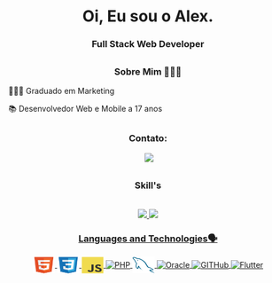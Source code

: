 <link rel="stylesheet" href="https://cdn.jsdelivr.net/gh/devicons/devicon@v2.15.1/devicon.min.css">

<h1 align="center">Oi, Eu sou o Alex.</h1>
<h3 align="center">Full Stack Web Developer</h3>

<!--
- 🔭 I’m currently working on ...
- 🌱 I’m currently learning ...
- 👯 I’m looking to collaborate on ...
- 🤔 I’m looking for help with ...
- 💬 Ask me about ...
- 📫 How to reach me: ...
- 😄 Pronouns: ...
- ⚡ Fun fact: ...
-->


##
<div align="center">
    <h3>Sobre Mim 🙋🏻‍♂️</h3>
    <p align="justify">👨🏻‍🎓 Graduado em Marketing</p>
    <p align="justify">📚 Desenvolvedor Web e Mobile a 17 anos</p>
</div> 
 

##

<div align="center">
 <h3> Contato: </h3>
    <a target="_blank" href="https://www.linkedin.com/in/alexdu-rt/"><img src="https://img.shields.io/badge/LinkedIn-0077B5?style=for-the-badge&logo=linkedin&logoColor=white" alt=""></a>
    <a target="_blank" href="mailto:alexduart@gmail.com"><img src="https://img.shields.io/badge/Gmail-D14836?style=for-the-badge&logo=gmail&logoColor=white"></a>
</div> 



##

<div align="center">
    <h3> Skill's </h3>
     <div align="center">
       <a href="https://github.com/alexduart"> <br>
        <img height="160em" src="https://github-readme-stats.vercel.app/api?username=alexduart&show_icons=true&theme=gotham&include_all_commits=true&count_private=true"/>
        <img height="160em" src="https://github-readme-stats.vercel.app/api/top-langs/?username=alexduart&layout=compact&langs_count=7&theme=gotham"/>
</div> 

<div align="center">
      <h3>Languages and Technologies🗣️</h3>
      <div style="display: inline_block">
       <img align="center" alt="HTML" height="30" width="40" src="https://raw.githubusercontent.com/devicons/devicon/master/icons/html5/html5-original.svg">
       <img align="center" alt="CSS" height="30" width="40" src="https://raw.githubusercontent.com/devicons/devicon/master/icons/css3/css3-original.svg">
       <img align="center" alt="Javascript" height="30" width="40" src="https://raw.githubusercontent.com/devicons/devicon/master/icons/javascript/javascript-original.svg">
       <img align="center" alt="PHP" height="40" width="40" src="https://cdn.jsdelivr.net/gh/devicons/devicon/icons/php/php-original.svg">
       <img align="center" alt="MySQL" height="30" width="40" src="https://raw.githubusercontent.com/devicons/devicon/master/icons/mysql/mysql-original.svg">
       <img align="center" alt="Oracle" height="40" width="40" src="https://avatars.githubusercontent.com/u/4430336?s=200&v=4"> 
       <img align="center" alt="GITHub" height="40" width="40" src="https://cdn.jsdelivr.net/gh/devicons/devicon/icons/github/github-original-wordmark.svg">
       <img align="center" alt="Flutter" height="40" width="40" src="https://storage.googleapis.com/cms-storage-bucket/ec64036b4eacc9f3fd73.svg"> 
       
</div>
